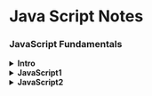 # Java Script Notes

### JavaScript Fundamentals

<details>
<summary><b>Intro</b></summary>
<br/>

- Web development basics
    - HTML(Nouns) | CSS(Adjectives) | JS(Verbs)
    - Separation of concerns - Every file separated, not in the HTML
- Test with Console
    - Brave or Chrome - `⌘⌥J`
    - Safari - `⌘⌥C`
- JavaScript
    - High-Level - Not complex stuff (memory) worries
    - Object-Oriented - Data based on objects
    - Multi-Paradigm - Use different styles of programming
    - Programming language - Instruct computer to do things
    - ES5, ES6+
        - 1995 - Mocha, first version of JavaScript created in just 10 days
            - A language to create interactive sites
        - 1996
            - It has nothing to do with Java
            - Changes to LiveScript and to JavaScript to attract Java divelopers
            - Microsoft launches IE and copies JavaScript into JScript
        - 1997 - ECMA releases ECMAScript 1 (ES1), the first standar for JavaScript
        - 2009 - ES5 (ECMAScript 5) was released with a lot of new features
        - 2015 - ES6 (ECMAScript 2015) was released (biggest update)
            - Changes to an annual release cycle
    - Don't break the web
        - Older code is still working
        - It's very buggy but still used
    - Development - Use the latest Chrome
    - Production - Transpile and polyfill the code to make it compatible with older browsers
    - ESNext - Future versions

</details>

<details>
<summary><b>JavaScript1</b></summary>
<br/>

- Value - Smallest unit of information
- Variable - Reusable value
    - `let` - Can be changed later
    - `const` - Won't be changed later, cannot be empty
    - `var` - Old way to define variables
    - Never declare a variablewithout really declaring it, it creates a global object and causes troubles
- Camel case is a convention
- Prevent `SyntaxError`
    - Never start a variable with a number 
    - Just use letters, numbers, underscore or dollar
- Conventions
    - Don't use reserved words or `name`
    - Start with lowercase, upper is for classes
    - Check universal constants like `PI`
    - Be descriptive, `firstName` better than `name1`
- Values are objects or primitives
    - Objects
    - Primitives
        - Numbers `5, 5.9`
        - Strings `""`
        - Booleans `true, false`
        - Undefined `empty value`
        - Null `empty value`
        - Symbol `unique and cannot be changed`
        - BigInt `Larger numbers than Number can hold`
        - Dynamic type `you don't have to define the type of value`
    - Type conversion and coercion
        - Check what kind of value you have `typeof`
        - Change between types of values `Number('5')`
        - Some changes are automatic `'Love ' + 5 // 5 becomes a string`
        - Strings automatically transformed into numbers `'5' - '12' - 5`
    - Truthy and falsy values
        - `0, '', undefined, null, NaN` return a falsy value of `false`
        - All other values are truthy and return `true`
        - You can check by ransforming values to booleans:
            - `Boolean(0) // false`
            - `Boolean(1) // true`
- Comments
    - `// Single line`
    - `/* Multiline */`
- Math operators
    - `+` plus (sum of two numbers or concatenate strings)
    - `-` less
    - `/` divide
    - `*` multiply
    - `**` power of
- Assignment operators
    - `=` equal
    - `+=` add value to a variable
    - `-=` substract value to a variable
- Comparison operators
    - `<` less than
    - `>` plus than
    - `<=` less than equal
    - `>=` plus than equal
- Strings and template literals
    - `"String"` `'String'` `` `String` ``
    - Concatenate `'Hi ' + 'dear!'`
    - Template literals `` `I am ${jsValue} years old` ``
- Conditionals:
    - Positive `if (condition) {execution}`
    - Negative `if (!condition) {execution}`
    - Multiple `if (c) {e1} else if (c2) {e2} else {e3}`
- Expressions: poduce a value
    -  `true && false`
- Statements: sentences that translate our order
    - `const str = 'Sentence'`
- Equality operators:
    - Strict operators, without type coercion:
        - `===` equal
        - `!==` not equal
        - `1 === '1' // false`  
    - Strict operators, with type coercion:
        - `==` equal
        - `!=` not equal
         - `1 == '1' // true`
- Boolean logic:
    - `&&` and
    - `||` or
    - `!` not
- Switch:
    - It's an statement so it can`t be inside a function or return
    - `switch(variable){case logic: exec;}`
    - `break;` if you want to break at that step
    - `case logic: case logic: exec;` several cases or
    - `default` like an else statement
- Ternary:
    - It's a expression so it can be inside a function or return
    - `5 ? It's five : 'It's not five'`

</details>

<details>
<summary><b>JavaScript2</b></summary>
<br/>

- Strict mode - Use it always to create safer code
    - Start a file with `'use strict';`
- Functions - piece of code that can be used several times
    - Best way to implement the principle DRY (Don't Repeat Yourself)
    - Define functions
        - `function` reserved word can be used to define a function
            - `function funcName(parameters) {action};` this is a function declaration and it can be used before it's declarated
            - You can also use this reserved word to create an anonymous function (function expression):
                - `const anonymous = function(params) {action}`
        - Arrow functions
            - It doesn't have the `this` keword
            - `parameter => action`
                - it returns explicitally without `return`
            - If it gets complex it needs more structure
                - `const myFunction = (multiple, params) => {multipleLineAction needs return}`
    - Call / run / invoke functions
        - `myFunction(argument);`
        - The parameter is the name used to define the function variables and the argument the actual value used when calling the function
    - `return` returns a value at the end of the function
        - Just the first `return` achieved returns a value
        - Just works inside functions
        - If the function doesn't have a `return` it returns `undefined`
        - If you want to return a list use brackets `[]` if not it will return just the last value
            - `return true, false //false`
            - `return [true, false] //[true, false]`
        - It needs parenthesis if you start the return value in the second line
        ```JavaScript
        return (
            5 + 10
        )
        ```
    - You can use functions inside other functions so you can write cleaner code
        ``` JavaScript
        function func1() {return true};
        function func2() {
            const myTrue = func1();
            return [myTrue, false];
        }
        ```
    - Arrays
        - Declarate an array:
            - Literal:
                - `const nums = [1,2,3,4];`
            - New object:
                - `const nums = new Array(1,2,3,4);`
            - Zero indexed `nums[0] // first element, expression inside, not statement`
            - Length `nums.length // 4`
            - Change array values:
                - `nums[0] = 10; //[10,2,3,4]`
            - This is not a primitive value so even though it's declared as const you can change the values inside the object.
            - If you put an array in another variable and modify it, the value will be modified in both becaus is the same object referenced in another variable, to change this behavior you'll need to copy it in the new variable.
        - Array methods:
            - `.push` add to the end
                - `console.log(arr.push(5)) //5`
            - `.unshift` add to the begining
                - `console.log(arr.unshift(5)) //5`
            - `.pop` remove the last element
                - `console.log(arr.pop()) //Value popped`
            - `.shift` removes the first element
                - `console.log(arr.shift()) //Value popped`
            - `.indexOf` returns the index of the argument
                - `arr.indexOf(value)`

</details>
